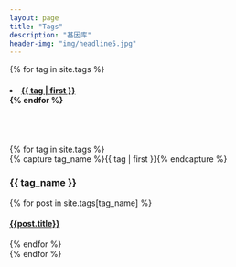 ```yaml
---
layout: page
title: "Tags"
description: "基因库"  
header-img: "img/headline5.jpg"  
---
```





{% for tag in site.tags %}
<h4> <li style="font-size: {{ tag | first | size | times: 70 | divided_by: site.tags.size | plus: 70  }}%">
<a href="#{{ tag | first | slugize }}">
   {{ tag | first }}
    </a>
  </li>
{% endfor %}
</h4>

<br />
<br />
<br />

<div id="archives">
{% for tag in site.tags %}
  <div class="archive-group">
    {% capture tag_name %}{{ tag | first }}{% endcapture %}
    <h3 id="#{{ tag_name | slugize }}">{{ tag_name }}</h3>
    <a name="{{ tag_name | slugize }}"></a>
    {% for post in site.tags[tag_name] %}
    <article class="archive-item">
      <h4><a href="{{ root_url }}{{ post.url }}">{{post.title}}</a></h4>
    </article>
    {% endfor %}
  </div>
{% endfor %}
</div>

